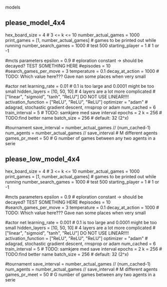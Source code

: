 models

## please_model_4x4

hex_board_size = 4    # 3 <= k <= 10
number_actual_games = 1000
print_games = [1, number_actual_games]  # games to be printed out while running
number_search_games = 1000       # test 500
starting_player = 1      # 1 or -1

#mcts parameters
epsilon = 0.9  # eploration constant -> should be decayed? TEST SOMETHING HERE
#episodes = 10
#search_games_per_move = 3
temperature = 0.1
decay_at_action = 1000 # TODO: Which value here??? Gave nan some places when very small 

#actor net
learning_rate = 0.01          # 0.1 is too large and 0.0001 might be too small
hidden_layers = [10, 50, 10]  # 4 layers are a lot more complicated
#["linear", "sigmoid", "tanh", "ReLU"] DO NOT USE LINEAR!!!!
activation_function = ["ReLU", "ReLU", "ReLU"]
optimizer = "adam"  # adagrad, stochastic gradient descent, rmsprop or adam
num_cached = 6
train_interval = 5 # TODO: samkjøre med save interval
epochs = 2
k = 256     # TODO:find better name
batch_size = 256         # default: 32 (2^x)

#tournament
save_interval = number_actual_games // (num_cached-1)
num_agents = number_actual_games // save_interval      # M different agents
games_pr_meet = 50  # G number of games between any two agents in a serie

## please_low_model_4x4

hex_board_size = 4    # 3 <= k <= 10
number_actual_games = 1000
print_games = [1, number_actual_games]  # games to be printed out while running
number_search_games = 1000       # test 500
starting_player = 1      # 1 or -1

#mcts parameters
epsilon = 0.9  # eploration constant -> should be decayed? TEST SOMETHING HERE
#episodes = 10
#search_games_per_move = 3
temperature = 0.1
decay_at_action = 1000 # TODO: Which value here??? Gave nan some places when very small 

#actor net
learning_rate = 0.001          # 0.1 is too large and 0.0001 might be too small
hidden_layers = [10, 50, 10]  # 4 layers are a lot more complicated
#["linear", "sigmoid", "tanh", "ReLU"] DO NOT USE LINEAR!!!!
activation_function = ["ReLU", "ReLU", "ReLU"]
optimizer = "adam"  # adagrad, stochastic gradient descent, rmsprop or adam
num_cached = 6
train_interval = 5 # TODO: samkjøre med save interval
epochs = 2
k = 256     # TODO:find better name
batch_size = 256         # default: 32 (2^x)

#tournament
save_interval = number_actual_games // (num_cached-1)
num_agents = number_actual_games // save_interval      # M different agents
games_pr_meet = 50  # G number of games between any two agents in a serie